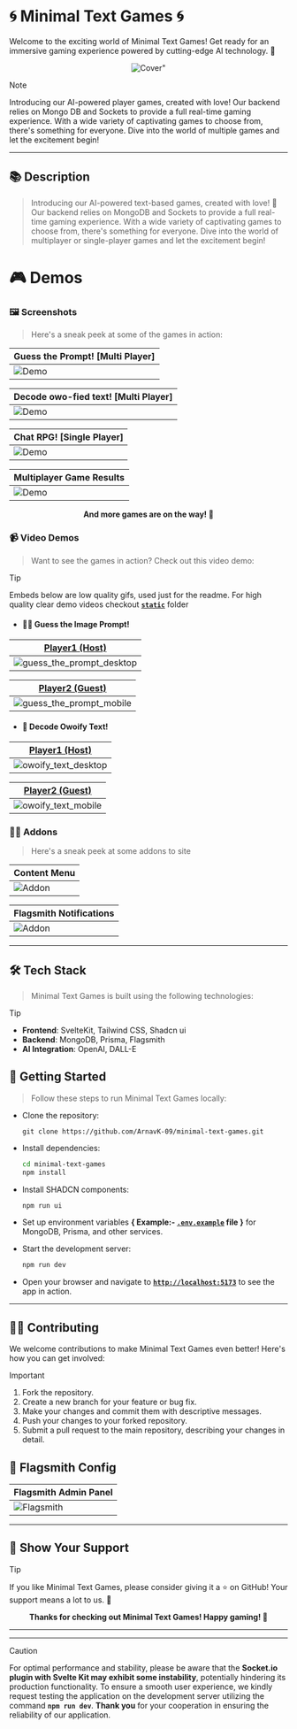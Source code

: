 # 🌀 Minimal Text Games 🌀

Welcome to the exciting world of Minimal Text Games! Get ready for an immersive gaming experience powered by cutting-edge AI technology. 🚀

<p align="center"><img src="static/cover.jpeg" alt=Cover" /></p>

> [!NOTE]
> Introducing our AI-powered player games, created with love! Our backend relies on Mongo DB and Sockets to provide a full real-time gaming experience. With a wide variety of captivating games to choose from, there's something for everyone. Dive into the world of multiple games and let the excitement begin!

---

## 📚 Description

> Introducing our AI-powered text-based games, created with love! 💖 Our backend relies on MongoDB and Sockets to provide a full real-time gaming experience. With a wide variety of captivating games to choose from, there's something for everyone. Dive into the world of multiplayer or single-player games and let the excitement begin!

# 🎮 Demos

### 🖼️ Screenshots

> Here's a sneak peek at some of the games in action:


| Guess the Prompt! [Multi Player] |
|------------|
| ![Demo](static/guess_the_prompt.jpeg) |

| Decode owo-fied text! [Multi Player] |
|------------|
| ![Demo](static/owoify_text.jpeg) |

| Chat RPG! [Single Player] |
|------------|
| ![Demo](static/chat_rpg.jpeg) |

| Multiplayer Game Results |
|------------|
| ![Demo](static/results.jpeg) |



<p align="center"><strong>And more games are on the way! 🎉</strong></p>

### 📹 Video Demos

> Want to see the games in action? Check out this video demo:

> [!TIP]
> Embeds below are low quality gifs, used just for the readme. For high quality clear demo videos checkout [**` static `**](static) folder

- #### 🙅‍♀️ Guess the Image Prompt!

| [Player1 (Host)](static/guess_the_prompt_desktop.webm) |
|------------|
| ![guess_the_prompt_desktop](https://github.com/ArnavK-09/minimal-text-games/assets/69188140/127128d9-2fd7-4978-9bde-b85c8b4623e9) |

| [Player2 (Guest)](static/guess_the_prompt_mobile.webm) |
|------------|
| ![guess_the_prompt_mobile](https://github.com/ArnavK-09/minimal-text-games/assets/69188140/dfe78712-0204-4f5d-bd0b-811e27a0b928) |

- #### 🦉 Decode Owoify Text!

| [Player1 (Host)](static/owoify_text_desktop.webm) |
|------------|
| ![owoify_text_desktop](https://github.com/ArnavK-09/minimal-text-games/assets/69188140/f3872bbd-8690-4116-ac20-10ac4fc87dda) |

| [Player2 (Guest)](static/owoify_text_mobile.webm) |
|------------|
| ![owoify_text_mobile](https://github.com/ArnavK-09/minimal-text-games/assets/69188140/cdcbea40-1d07-484f-a80b-140f0ede5ecb) |


### 🤼‍♂️ Addons

> Here's a sneak peek at some addons to site

| Content Menu |
|------------|
| ![Addon](static/context.jpeg) |

| Flagsmith Notifications |
|------------|
| ![Addon](static/flagsmith.jpg) |


---

## 🛠️ Tech Stack

> Minimal Text Games is built using the following technologies:

> [!TIP]
> - **Frontend**: SvelteKit, Tailwind CSS, Shadcn ui
> - **Backend**: MongoDB, Prisma, Flagsmith
> - **AI Integration**: OpenAI, DALL-E

## 🚀 Getting Started

> Follow these steps to run Minimal Text Games locally:

- Clone the repository:
   ```
   git clone https://github.com/ArnavK-09/minimal-text-games.git
   ```

- Install dependencies:
   ```bash
   cd minimal-text-games
   npm install
   ```
- Install SHADCN components:
   ```bash
   npm run ui
   ```

- Set up environment variables **{ Example:-  [` .env.example `](.env.example) file }** for MongoDB, Prisma, and other services.

- Start the development server:
   ```bash
   npm run dev
   ```

- Open your browser and navigate to [**` http://localhost:5173 `**](http://localhost:5173) to see the app in action.

---

## 🧏‍♀️ Contributing

We welcome contributions to make Minimal Text Games even better! Here's how you can get involved:

> [!IMPORTANT]
> 
> 1. Fork the repository.
> 2. Create a new branch for your feature or bug fix.
> 3. Make your changes and commit them with descriptive messages.
> 4. Push your changes to your forked repository.
> 5. Submit a pull request to the main repository, describing your changes in detail.

## 🏁 Flagsmith Config

| Flagsmith Admin Panel |
|------------|
| ![Flagsmith](static/flagsmith.jpeg) |

---

## 🌟 Show Your Support

> [!TIP]
> If you like Minimal Text Games, please consider giving it a ⭐️ on GitHub! Your support means a lot to us. 🙏


<p align="center"><strong>Thanks for checking out Minimal Text Games! Happy gaming! 👋</strong></p>

---
---

> [!CAUTION]
> For optimal performance and stability, please be aware that the **Socket.io plugin with Svelte Kit may exhibit some instability**, potentially hindering its production functionality. To ensure a smooth user experience, we kindly request testing the application on the development server utilizing the command **` npm run dev `**. **Thank you** for your cooperation in ensuring the reliability of our application.
